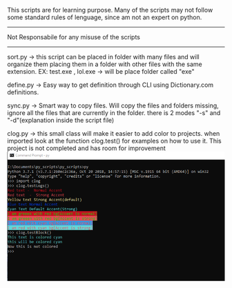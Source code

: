 This scripts are for learning purpose.
Many of the scripts may not follow some standard rules of lenguage,
since am not an expert on python.
*****************************
Not Responsabile for any misuse of the scripts
*******************************
sort.py -> this script can be placed in folder with many files and will organize them placing
            them in a folder with other files with the same extension.
            EX: test.exe , lol.exe -> will be place folder called "exe"
           
define.py -> Easy way to get definition through CLI using Dictionary.com definitions.

sync.py -> Smart way to copy files. Will copy the files and folders missing, ignore all the files that are currently in the folder. there is 2 modes "-s" and "-d"(explanation inside the script file)

clog.py -> this small class will make it easier to add color to projects. when imported look at the function clog.test() for examples on how to use it. This project is not completed and has room for improvement
<img src="./imgs/clog. blocks.png"  height="300" width="600">

